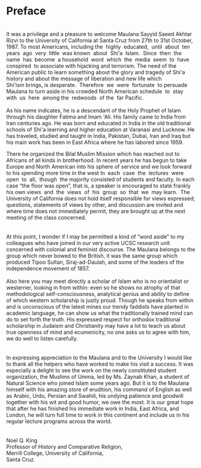 Preface
=======

   
 It was a privilege and a pleasure to welcome Maulana Sayyid Saeed
Akhtar Rizvi to the University of California at Santa Cruz from 27th to
31st October, 1987. To most Americans, including the  highly  educated, 
until  about  ten  years  ago  very  little  was known  about  Shi'a 
Islam.  Since  then  the  name  has  become  a household  word  which 
the  media  seem  to  have  conspired  to associate with hijacking and
terrorism. The need of the American public to learn something about the
glory and tragedy of Shi'a history and about the message of liberation
and new life which Shi'ism brings, is desperate.  Therefore  we  were 
fortunate  to persuade Maulana to turn aside in his crowded North
American schedule  to  stay with  us  here  among the  redwoods  of the 
far Pacific.  
    
 As his name indicates, he is a descendant of the Holy Prophet of Islam
through his daughter Fatima and Imam 'Ali. His family came to India from
Iran centuries ago. He was born and educated in India in the old
traditional schools of Shi'a learning and higher education at Varanasi
and Lucknow. He has traveled, studied and taught in India, Pakistan,
Dubai, Iran and Iraq but his main work has been in East Africa where he
has labored since 1959.

There he organized the Bilal Muslim Mission which has reached out to
Africans of all kinds in brotherhood. In recent years he has begun to
take Europe and North American into his sphere of service and we look
forward to his spending more time in the west In  each  case  the 
lectures  were  open  to  all,  though  the majority consisted of
students and faculty. In each case “the floor was open”, that is, a
speaker is encouraged to state frankly his own views  and  the  views 
of  his  group  so  that  we  may learn.  The University of California
does not hold itself responsible for views expressed; questions,
statements of views by other, and discussion are invited and where time
does not immediately permit, they are brought up at the next meeting of
the class concerned.  
    
    
 At this point, I wonder if I may be permitted a kind of “word aside” to
my colleagues who have joined in our very active UCSC research unit
concerned with colonial and feminist discourse. The Maulana belongs to
the group which never bowed to the British, it was the same group which
produced Tipoo Sultan, Siraj-ad-Daulah, and some of the leaders of the
independence movement of 1857.  
    
 Also here you may meet directly a scholar of Islam who is no
orientalist or westerner, looking in from within: even so he shows no
atrophy of that methodological self-consciousness, analytical genius and
ability to define of which western scholarship is justly proud. Though
he speaks from within and is unconscious of the latest mines our trendy
faddists have planted in academic language, he can show us what the
traditionally trained mind can do to set forth the truth. His expressed
respect for orthodox traditional scholarship in Judaism and Christianity
may have a lot to teach us about true openness of mind and ecumenicity,
no one asks us to agree with him, we do well to listen carefully.  
    
    
 In expressing appreciation to the Maulana and to the University I would
like to thank all the helpers who have worked to make his visit a
success. It was especially a delight to see the work on the newly
constituted student organization, the Muslims of Umma, led by Ms. Zaynab
Khan, a student of Natural Science who joined Islam some years ago. But
it is to the Maulana himself with his amazing store of erudition, his
command of English as well as Arabic, Urdu, Persian and Swahili, his
undying patience and goodwill together with his wit and good humor, we
owe the most. It is our great hope that after he has finished his
immediate work in India, East Africa, and London, he will turn full time
to work in this continent and include us in his regular lecture programs
across the world.  
    
    
 Noel Q. King  
 Professor of History and Comparative Religion,  
 Merrill College, University of California,  
 Santa Cruz.  
  


